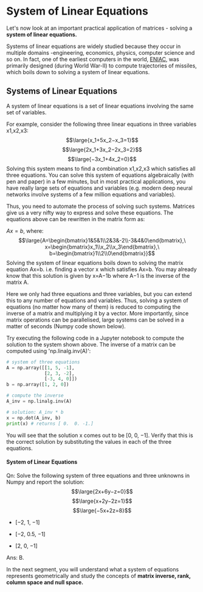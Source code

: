 # System of Linear Equations

Let's now look at an important practical application of matrices - solving a **system of linear equations.**

Systems of linear equations are widely studied because they occur in multiple domains -engineering, economics, physics, computer science and so on. In fact, one of the earliest computers in the world, [ENIAC](https://en.wikipedia.org/wiki/ENIAC), was primarily designed (during World War-II) to compute trajectories of missiles, which boils down to solving a system of linear equations.

## **Systems of Linear Equations**

A system of linear equations is a set of linear equations involving the same set of variables.

For example, consider the following three linear equations in three variables x1,x2,x3:
$$\large{x_1+5x_2−x_3=1}$$
$$\large{2x_1+3x_2−2x_3=2}$$
$$\large{−3x_1+4x_2=0}$$
Solving this system means to find a combination x1,x2,x3 which satisfies all three equations. You can solve this system of equations algebraically (with pen and paper) in a few minutes, but in most practical applications, you have really large sets of equations and variables (e.g. modern deep neural networks involve systems of a few million equations and variables).

Thus, you need to automate the process of solving such systems. Matrices give us a very nifty way to express and solve these equations. The equations above can be rewritten in the matrix form as:

$Ax=b$, where:
$$\large{A=\begin{bmatrix}1&5&1\\2&3&-2\\-3&4&0\end{bmatrix},\ x=\begin{bmatrix}x_1\\x_2\\x_3\end{bmatrix},\ b=\begin{bmatrix}1\\2\\0\end{bmatrix}}$$
Solving the system of linear equations boils down to solving the matrix equation Ax=b. i.e. finding a vector x which satisfies Ax=b. You may already know that this solution is given by x=A−1b where A−1 is the inverse of the matrix A.

Here we only had three equations and three variables, but you can extend this to any number of equations and variables. Thus, solving a system of equations (no matter how many of them) is reduced to computing the inverse of a matrix and multiplying it by a vector. More importantly, since matrix operations can be parallelised, large systems can be solved in a matter of seconds (Numpy code shown below).

Try executing the following code in a Jupyter notebook to compute the solution to the system shown above. The inverse of a matrix can be computed using 'np.linalg.inv(A)':

```python
# system of three equations
A = np.array([[1, 5, -1], 
              [2, 3, -2], 
              [-3, 4, 0]])
b = np.array([1, 2, 0])

# compute the inverse
A_inv = np.linalg.inv(A)

# solution: A_inv * b
x = np.dot(A_inv, b)
print(x) # returns [ 0.  0. -1.]
```

You will see that the solution x comes out to be [0, 0, −1]. Verify that this is the correct solution by substituting the values in each of the three equations.

#### System of Linear Equations

Qn: Solve the following system of three equations and three unknowns in Numpy and report the solution:
$$\large{2x+6y−z=0}$$
$$\large{x+2y−2z=1}$$
$$\large{−5x+2z=8}$$

- \[−2, 1, −1]

- \[−2, 0.5, −1]

- \[2, 0, −1]

Ans: B.

In the next segment, you will understand what a system of equations represents geometrically and study the concepts of **matrix inverse, rank, column space and null space.**
